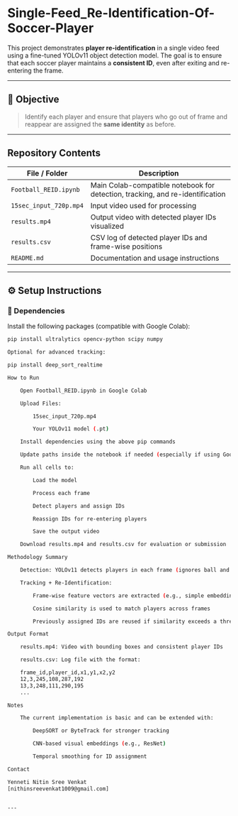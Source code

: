 # Single-Feed_Re-Identification-Of-Soccer-Player

This project demonstrates **player re-identification** in a single video feed using a fine-tuned YOLOv11 object detection model. The goal is to ensure that each soccer player maintains a **consistent ID**, even after exiting and re-entering the frame.

---

## 🎯 Objective

> Identify each player and ensure that players who go out of frame and reappear are assigned the **same identity** as before.

---

## Repository Contents

| File / Folder           | Description |
|-------------------------|-------------|
| `Football_REID.ipynb`   | Main Colab-compatible notebook for detection, tracking, and re-identification |
| `15sec_input_720p.mp4`  | Input video used for processing |
| `results.mp4`           | Output video with detected player IDs visualized |
| `results.csv`           | CSV log of detected player IDs and frame-wise positions |
| `README.md`             | Documentation and usage instructions |

---

## ⚙️ Setup Instructions

### 🧩 Dependencies

Install the following packages (compatible with Google Colab):

```bash
pip install ultralytics opencv-python scipy numpy

Optional for advanced tracking:

pip install deep_sort_realtime

How to Run

    Open Football_REID.ipynb in Google Colab

    Upload Files:

        15sec_input_720p.mp4

        Your YOLOv11 model (.pt)

    Install dependencies using the above pip commands

    Update paths inside the notebook if needed (especially if using Google Drive)

    Run all cells to:

        Load the model

        Process each frame

        Detect players and assign IDs

        Reassign IDs for re-entering players

        Save the output video

    Download results.mp4 and results.csv for evaluation or submission

Methodology Summary

    Detection: YOLOv11 detects players in each frame (ignores ball and referees)

    Tracking + Re-Identification:

        Frame-wise feature vectors are extracted (e.g., simple embeddings)

        Cosine similarity is used to match players across frames

        Previously assigned IDs are reused if similarity exceeds a threshold

Output Format

    results.mp4: Video with bounding boxes and consistent player IDs

    results.csv: Log file with the format:

    frame_id,player_id,x1,y1,x2,y2
    12,3,245,108,287,192
    13,3,248,111,290,195
    ...

Notes

    The current implementation is basic and can be extended with:

        DeepSORT or ByteTrack for stronger tracking

        CNN-based visual embeddings (e.g., ResNet)

        Temporal smoothing for ID assignment

Contact

Yenneti Nitin Sree Venkat
[nithinsreevenkat1009@gmail.com]


---

